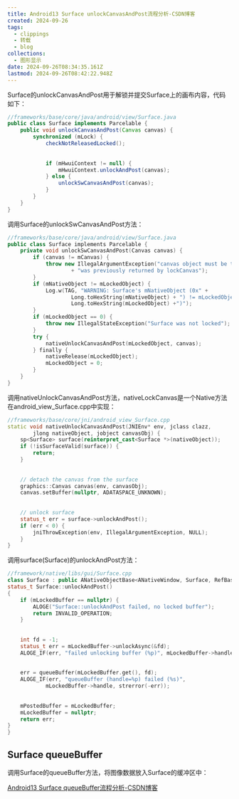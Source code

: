 ```yaml
---
title: Android13 Surface unlockCanvasAndPost流程分析-CSDN博客
created: 2024-09-26
tags:
  - clippings
  - 转载
  - blog
collections:
  - 图形显示
date: 2024-09-26T08:34:35.161Z
lastmod: 2024-09-26T08:42:22.948Z
---
```

Surface的unlockCanvasAndPost用于解锁并提交Surface上的画布内容，代码如下：

```java
//frameworks/base/core/java/android/view/Surface.java
public class Surface implements Parcelable {
    public void unlockCanvasAndPost(Canvas canvas) {
        synchronized (mLock) {
            checkNotReleasedLocked();
 
 
            if (mHwuiContext != null) {
                mHwuiContext.unlockAndPost(canvas);
            } else {
                unlockSwCanvasAndPost(canvas);
            }
        }
    }
}
```

调用Surface的unlockSwCanvasAndPost方法：

```cpp
//frameworks/base/core/java/android/view/Surface.java
public class Surface implements Parcelable {
    private void unlockSwCanvasAndPost(Canvas canvas) {
        if (canvas != mCanvas) {
            throw new IllegalArgumentException("canvas object must be the same instance that "
                    + "was previously returned by lockCanvas");
        }
        if (mNativeObject != mLockedObject) {
            Log.w(TAG, "WARNING: Surface's mNativeObject (0x" +
                    Long.toHexString(mNativeObject) + ") != mLockedObject (0x" +
                    Long.toHexString(mLockedObject) +")");
        }
        if (mLockedObject == 0) {
            throw new IllegalStateException("Surface was not locked");
        }
        try {
            nativeUnlockCanvasAndPost(mLockedObject, canvas);
        } finally {
            nativeRelease(mLockedObject);
            mLockedObject = 0;
        }
    }
}
```

调用nativeUnlockCanvasAndPost方法，nativeLockCanvas是一个Native方法在android\_view\_Surface.cpp中实现：

```cpp
//frameworks/base/core/jni/android_view_Surface.cpp
static void nativeUnlockCanvasAndPost(JNIEnv* env, jclass clazz,
        jlong nativeObject, jobject canvasObj) {
    sp<Surface> surface(reinterpret_cast<Surface *>(nativeObject));
    if (!isSurfaceValid(surface)) {
        return;
    }
 
 
    // detach the canvas from the surface
    graphics::Canvas canvas(env, canvasObj);
    canvas.setBuffer(nullptr, ADATASPACE_UNKNOWN);
 
 
    // unlock surface
    status_t err = surface->unlockAndPost();
    if (err < 0) {
        jniThrowException(env, IllegalArgumentException, NULL);
    }
}
```

调用surface(Surface)的unlockAndPost方法：

```cpp
//framework/native/libs/gui/Surface.cpp
class Surface : public ANativeObjectBase<ANativeWindow, Surface, RefBase> {
status_t Surface::unlockAndPost()
{
    if (mLockedBuffer == nullptr) {
        ALOGE("Surface::unlockAndPost failed, no locked buffer");
        return INVALID_OPERATION;
    }
 
 
    int fd = -1;
    status_t err = mLockedBuffer->unlockAsync(&fd);
    ALOGE_IF(err, "failed unlocking buffer (%p)", mLockedBuffer->handle);
 
 
    err = queueBuffer(mLockedBuffer.get(), fd);
    ALOGE_IF(err, "queueBuffer (handle=%p) failed (%s)",
            mLockedBuffer->handle, strerror(-err));
 
 
    mPostedBuffer = mLockedBuffer;
    mLockedBuffer = nullptr;
    return err;
}
}
```

## Surface queueBuffer

调用Surface的queueBuffer方法，将图像数据放入Surface的缓冲区中：

[Android13 Surface queueBuffer流程分析-CSDN博客](/Android13%20Surface%20queueBuffer%E6%B5%81%E7%A8%8B%E5%88%86%E6%9E%90-CSDN%E5%8D%9A%E5%AE%A2)

